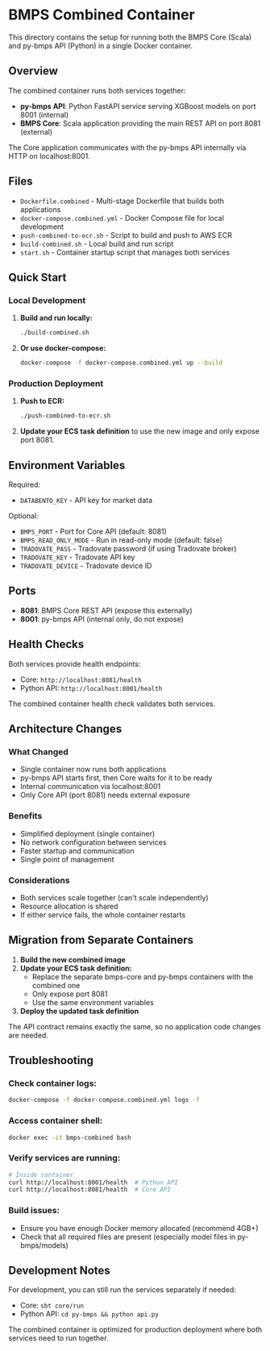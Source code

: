 # BMPS Combined Container

This directory contains the setup for running both the BMPS Core (Scala) and py-bmps API (Python) in a single Docker container.

## Overview

The combined container runs both services together:
- **py-bmps API**: Python FastAPI service serving XGBoost models on port 8001 (internal)
- **BMPS Core**: Scala application providing the main REST API on port 8081 (external)

The Core application communicates with the py-bmps API internally via HTTP on localhost:8001.

## Files

- `Dockerfile.combined` - Multi-stage Dockerfile that builds both applications
- `docker-compose.combined.yml` - Docker Compose file for local development
- `push-combined-to-ecr.sh` - Script to build and push to AWS ECR
- `build-combined.sh` - Local build and run script
- `start.sh` - Container startup script that manages both services

## Quick Start

### Local Development

1. **Build and run locally:**
   ```bash
   ./build-combined.sh
   ```

2. **Or use docker-compose:**
   ```bash
   docker-compose -f docker-compose.combined.yml up --build
   ```

### Production Deployment

1. **Push to ECR:**
   ```bash
   ./push-combined-to-ecr.sh
   ```

2. **Update your ECS task definition** to use the new image and only expose port 8081.

## Environment Variables

Required:
- `DATABENTO_KEY` - API key for market data

Optional:
- `BMPS_PORT` - Port for Core API (default: 8081)
- `BMPS_READ_ONLY_MODE` - Run in read-only mode (default: false)
- `TRADOVATE_PASS` - Tradovate password (if using Tradovate broker)
- `TRADOVATE_KEY` - Tradovate API key
- `TRADOVATE_DEVICE` - Tradovate device ID

## Ports

- **8081**: BMPS Core REST API (expose this externally)
- **8001**: py-bmps API (internal only, do not expose)

## Health Checks

Both services provide health endpoints:
- Core: `http://localhost:8081/health`
- Python API: `http://localhost:8001/health`

The combined container health check validates both services.

## Architecture Changes

### What Changed
- Single container now runs both applications
- py-bmps API starts first, then Core waits for it to be ready
- Internal communication via localhost:8001
- Only Core API (port 8081) needs external exposure

### Benefits
- Simplified deployment (single container)
- No network configuration between services
- Faster startup and communication
- Single point of management

### Considerations
- Both services scale together (can't scale independently)
- Resource allocation is shared
- If either service fails, the whole container restarts

## Migration from Separate Containers

1. **Build the new combined image**
2. **Update your ECS task definition:**
   - Replace the separate bmps-core and py-bmps containers with the combined one
   - Only expose port 8081
   - Use the same environment variables
3. **Deploy the updated task definition**

The API contract remains exactly the same, so no application code changes are needed.

## Troubleshooting

### Check container logs:
```bash
docker-compose -f docker-compose.combined.yml logs -f
```

### Access container shell:
```bash
docker exec -it bmps-combined bash
```

### Verify services are running:
```bash
# Inside container
curl http://localhost:8001/health  # Python API
curl http://localhost:8081/health  # Core API
```

### Build issues:
- Ensure you have enough Docker memory allocated (recommend 4GB+)
- Check that all required files are present (especially model files in py-bmps/models)

## Development Notes

For development, you can still run the services separately if needed:
- Core: `sbt core/run`
- Python API: `cd py-bmps && python api.py`

The combined container is optimized for production deployment where both services need to run together.